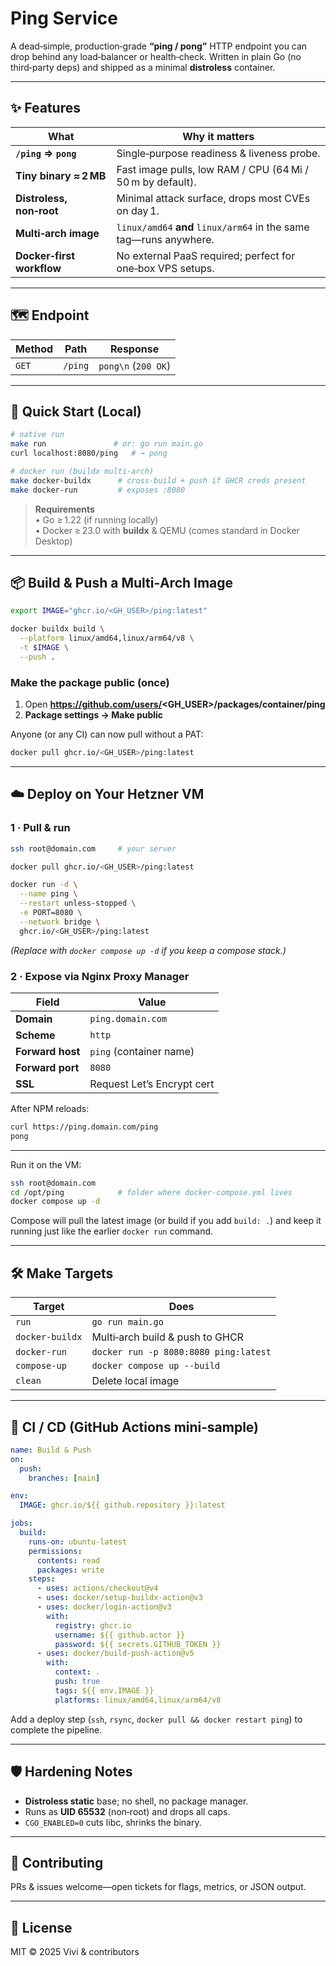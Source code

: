 # Ping Service

A dead‑simple, production‑grade **“ping / pong”** HTTP endpoint you can drop behind any load‑balancer or health‑check.  Written in plain Go (no third‑party deps) and shipped as a minimal **distroless** container.

---

## ✨ Features

| What | Why it matters |
|------|----------------|
| **`/ping` ⇒ `pong`** | Single‑purpose readiness & liveness probe. |
| **Tiny binary ≈ 2 MB** | Fast image pulls, low RAM / CPU (64 Mi / 50 m by default). |
| **Distroless, non‑root** | Minimal attack surface, drops most CVEs on day 1. |
| **Multi‑arch image** | `linux/amd64` **and** `linux/arm64` in the same tag—runs anywhere. |
| **Docker‑first workflow** | No external PaaS required; perfect for one‑box VPS setups.

---

## 🗺️ Endpoint

| Method | Path | Response |
|--------|------|----------|
| `GET`  | `/ping` | `pong\n` (`200 OK`) |

---

## 🚀 Quick Start (Local)

```bash
# native run
make run               # or: go run main.go
curl localhost:8080/ping   # → pong

# docker run (buildx multi‑arch)
make docker-buildx      # cross‑build + push if GHCR creds present
make docker-run         # exposes :8080
```

> **Requirements**  
> • Go ≥ 1.22 (if running locally)  
> • Docker ≥ 23.0 with **buildx** & QEMU (comes standard in Docker Desktop)

---

## 📦 Build & Push a Multi‑Arch Image

```bash
export IMAGE="ghcr.io/<GH_USER>/ping:latest"

docker buildx build \
  --platform linux/amd64,linux/arm64/v8 \
  -t $IMAGE \
  --push .
```

### Make the package public (once)

1. Open **https://github.com/users/<GH_USER>/packages/container/ping**
2. **Package settings → Make public**

Anyone (or any CI) can now pull without a PAT:

```bash
docker pull ghcr.io/<GH_USER>/ping:latest
```

---

## ☁️ Deploy on Your Hetzner VM

### 1 · Pull & run

```bash
ssh root@domain.com     # your server

docker pull ghcr.io/<GH_USER>/ping:latest

docker run -d \
  --name ping \
  --restart unless-stopped \
  -e PORT=8080 \
  --network bridge \
  ghcr.io/<GH_USER>/ping:latest
```

*(Replace with `docker compose up -d` if you keep a compose stack.)*

### 2 · Expose via **Nginx Proxy Manager**

| Field | Value                      |
|-------|----------------------------|
| **Domain** | `ping.domain.com`          |
| **Scheme** | `http`                     |
| **Forward host** | `ping` (container name)    |
| **Forward port** | `8080`                     |
| **SSL** | Request Let’s Encrypt cert |

After NPM reloads:

```bash
curl https://ping.domain.com/ping
pong
```

---

Run it on the VM:

```bash
ssh root@domain.com
cd /opt/ping            # folder where docker-compose.yml lives
docker compose up -d
```

Compose will pull the latest image (or build if you add `build: .`) and keep it running just like the earlier `docker run` command.

---

## 🛠️ Make Targets

| Target | Does |
|--------|------|
| `run` | `go run main.go` |
| `docker-buildx` | Multi‑arch build & push to GHCR |
| `docker-run` | `docker run -p 8080:8080 ping:latest` |
| `compose-up` | `docker compose up --build` |
| `clean` | Delete local image |

---

## 🤖 CI / CD (GitHub Actions mini‑sample)

```yaml
name: Build & Push
on:
  push:
    branches: [main]

env:
  IMAGE: ghcr.io/${{ github.repository }}:latest

jobs:
  build:
    runs-on: ubuntu-latest
    permissions:
      contents: read
      packages: write
    steps:
      - uses: actions/checkout@v4
      - uses: docker/setup-buildx-action@v3
      - uses: docker/login-action@v3
        with:
          registry: ghcr.io
          username: ${{ github.actor }}
          password: ${{ secrets.GITHUB_TOKEN }}
      - uses: docker/build-push-action@v5
        with:
          context: .
          push: true
          tags: ${{ env.IMAGE }}
          platforms: linux/amd64,linux/arm64/v8
```

Add a deploy step (`ssh`, `rsync`, `docker pull && docker restart ping`) to complete the pipeline.

---

## 🛡️ Hardening Notes

* **Distroless static** base; no shell, no package manager.
* Runs as **UID 65532** (non‑root) and drops all caps.
* `CGO_ENABLED=0` cuts libc, shrinks the binary.

---

## 👫 Contributing

PRs & issues welcome—open tickets for flags, metrics, or JSON output.

---

## 📄 License

MIT © 2025 Vivi & contributors

